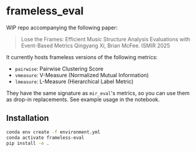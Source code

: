 # frameless_eval

WIP repo accompanying the following paper:
> Lose the Frames: Efficient Music Structure Analysis Evaluations with Event-Based Metrics
> Qingyang Xi, Brian McFee. ISMIR 2025


It currently hosts frameless versions of the following metrics:
- `pairwise`: Pairwise Clustering Score
- `vmeasure`: V-Measure (Normalized Mutual Information)
- `lmeasure`: L-Measure (Hierarchical Label Metric)

They have the same signature as `mir_eval`'s metrics, so you can use them as drop-in replacements.
See example usage in the notebook.

## Installation

```bash
conda env create -f environment.yml
conda activate frameless-eval
pip install -e .
```




